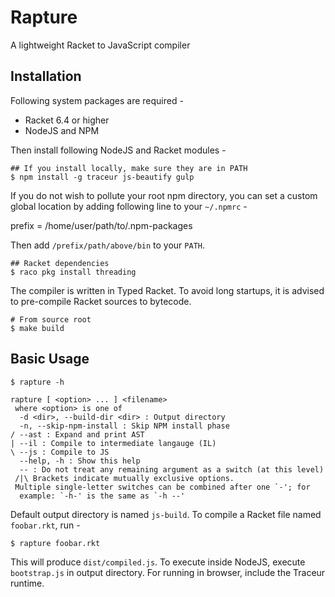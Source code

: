 # Rapture

A lightweight Racket to JavaScript compiler

## Installation

Following system packages are required -

- Racket 6.4 or higher
- NodeJS and NPM

Then install following NodeJS and Racket modules -

    ## If you install locally, make sure they are in PATH
    $ npm install -g traceur js-beautify gulp

If you do not wish to pollute your root npm directory, you can set a
custom global location by adding following line to your `~/.npmrc` -

   prefix = /home/user/path/to/.npm-packages

Then add `/prefix/path/above/bin` to your `PATH`.

    ## Racket dependencies
    $ raco pkg install threading

The compiler is written in Typed Racket. To avoid long startups, it is
advised to pre-compile Racket sources to bytecode.

    # From source root
    $ make build

## Basic Usage
    
    $ rapture -h
    
    rapture [ <option> ... ] <filename>
     where <option> is one of
      -d <dir>, --build-dir <dir> : Output directory
      -n, --skip-npm-install : Skip NPM install phase
    / --ast : Expand and print AST
    | --il : Compile to intermediate langauge (IL)
    \ --js : Compile to JS
      --help, -h : Show this help
      -- : Do not treat any remaining argument as a switch (at this level)
     /|\ Brackets indicate mutually exclusive options.
     Multiple single-letter switches can be combined after one `-'; for
      example: `-h-' is the same as `-h --'


Default output directory is named `js-build`. To compile a Racket file
named `foobar.rkt`, run -

    $ rapture foobar.rkt
    
This will produce `dist/compiled.js`. To execute inside NodeJS, execute `bootstrap.js`
in output directory. For running in browser, include the Traceur runtime.
